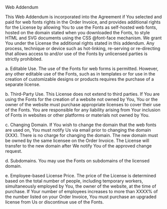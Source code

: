 Web Addendum

This Web Addendum is incorporated into the Agreement if You selected and paid for web fonts rights in the Order Invoice, and provides additional rights for the License by allowing You to use the Fonts as self-hosted web fonts, hosted on the domain stated when you downloaded the Fonts, to style HTML and SVG documents using the CSS @font-face mechanism. We grant You under the License the additional rights stated in this addendum. Any process, technique or device such as hot-linking, re-serving or re-directing that allows access to and/or use of the Fonts by unlicensed parties is strictly prohibited.

a\. Editable Use. The use of the Fonts for web forms is permitted. However, any other editable use of the Fonts, such as in templates or for use in the creation of customizable designs or products requires the purchase of a separate license.

b\. Third-Party Use. This License does not extend to third parties. If You are using the Fonts for the creation of a website not owned by You, You or the owner of the website must purchase appropriate licenses to cover their use of the Fonts. You are responsible for any liability arising from Your inclusion of Fonts in websites or other platforms or materials not owned by You.

c\. Changing Domain. If You wish to change the domain that the web fonts are used on, You must notify Us via email prior to changing the domain (XXX). There is no charge for changing the domain. The new domain must be owned by the same licensee on the Order Invoice. The License will transfer to the new domain after We notify You of the approved change request.

d\. Subdomains. You may use the Fonts on subdomains of the licensed domain.

e\. Employee-based License Price. The price of the License is determined based on the total number of people, including temporary workers, simultaneously employed by You, the owner of the website, at the time of purchase. If Your number of employees increases to more than XXXX% of the number listed on your Order Invoice, You must purchase an upgraded license from Us or discontinue use of the Fonts.
